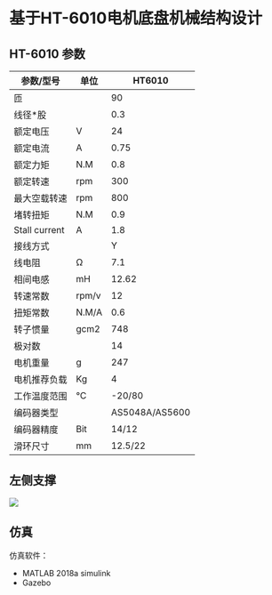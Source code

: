 # 基于HT-6010电机底盘机械结构设计

## HT-6010 参数

| 参数/型号     | 单位  | HT6010         |
| ------------- | ----- | -------------- |
| 匝            |       | 90             |
| 线径*股       |       | 0.3            |
| 额定电压      | V     | 24             |
| 额定电流      | A     | 0.75           |
| 额定力矩      | N.M   | 0.8            |
| 额定转速      | rpm   | 300            |
| 最大空载转速  | rpm   | 800            |
| 堵转扭矩      | N.M   | 0.9            |
| Stall current | A     | 1.8            |
| 接线方式      |       | Y              |
| 线电阻        | Ω     | 7.1            |
| 相间电感      | mH    | 12.62          |
| 转速常数      | rpm/v | 12             |
| 扭矩常数      | N.M/A | 0.6            |
| 转子惯量      | gcm2  | 748            |
| 极对数        |       | 14             |
| 电机重量      | g     | 247            |
| 电机推荐负载  | Kg    | 4              |
| 工作温度范围  | ℃     | -20/80         |
| 编码器类型    |       | AS5048A/AS5600 |
| 编码器精度    | Bit   | 14/12          |
| 滑环尺寸      | mm    | 12.5/22        |



##  左侧支撑

![](../../res/left_sldasm.png)

## 仿真
仿真软件：
- MATLAB 2018a simulink
- Gazebo